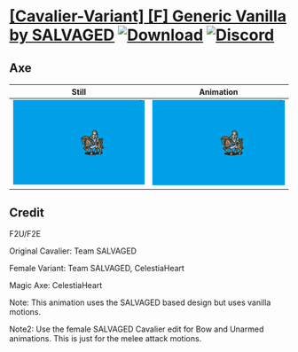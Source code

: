# [\[Cavalier-Variant\] \[F\] Generic Vanilla by SALVAGED](./) [![Download](https://img.shields.io/badge/Download--red?style=social&logo=github)](https://minhaskamal.github.io/DownGit/#/home?url=https://github.com/Klokinator/FE-Repo/tree/main/Battle%20Animations%2FMounted%20-%20Cavs%2C%20Paladins%2C%20Rangers%2F%5BCavalier-Variant%5D%20%5BF%5D%20Generic%20Vanilla%20by%20SALVAGED%2F3.%20Axe%20(%2BMagic)) [![Discord](https://img.shields.io/badge/Discord--blue?style=social&logo=discord)](https://discord.gg/C7VNGnyTPA)

## Axe

| Still | Animation |
| :---: | :-------: |
| ![Axe still](./Axe_000.png) | ![Axe](./Axe.gif) |

## Credit

F2U/F2E

Original Cavalier: Team SALVAGED

Female Variant: Team SALVAGED, CelestiaHeart

Magic Axe: CelestiaHeart

Note: This animation uses the SALVAGED based design but uses vanilla motions.

Note2: Use the female SALVAGED Cavalier edit for Bow and Unarmed animations. This is just for the melee attack motions.
